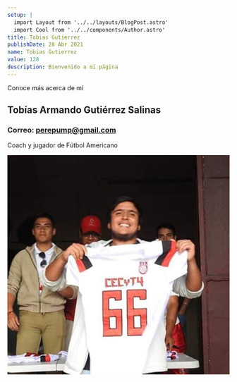 ```yaml
---
setup: |
  import Layout from '../../layouts/BlogPost.astro'
  import Cool from '../../components/Author.astro'
title: Tobias Gutierrez 
publishDate: 28 Abr 2021
name: Tobias Gutierrez
value: 128
description: Bienvenido a mi página
---
```


<Cool name={frontmatter.name} href="https://twitter.com/n_moore" client:load />

Conoce más acerca de mí

## Tobías Armando Gutiérrez Salinas 
### Correo: perepump@gmail.com
Coach y jugador de Fútbol Americano

![Tobias](../../../public/tobiasgtz.jpg)



